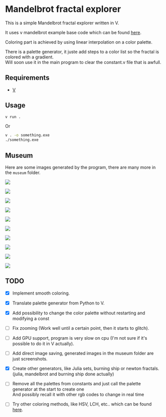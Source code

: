 # Mandelbrot fractal explorer

This is a simple Mandelbrot fractal explorer written in V.  

It uses v mandelbrot example base code which can be found [here](https://github.com/vlang/v/blob/master/examples/gg/mandelbrot.v).  

Coloring part is achieved by using linear interpolation on a color palette.  

There is a palette generator, it juste add steps to a color list so the fractal is colored with a gradient.  
Will soon use it in the main program to clear the constant.v file that is awfull.

## Requirements

- [V](https://github.com/vlang/v)

## Usage

```bash
v run .
```

Or

```bash
v . -o something.exe
./something.exe
```

## Museum

Here are some images generated by the program, there are many more in the `museum` folder.  

![](museum/blackwhite.png)

![](museum/julia.png)

![](museum/vomit.png)

![](museum/abyss.png)  

![](museum/rainboww.png) 

![](museum/spiral.png)  

![](museum/cinders.png)  

![](museum/woaw2.png)  

![](museum/sauron.png)

![](museum/strange_cross.png)

## TODO

- [x] Implement smooth coloring. 

- [x] Translate palette generator from Python to V.

- [x] Add possibility to change the color palette without restarting and modifying a const

- [ ] Fix zooming (Work well until a certain point, then it starts to glitch).

- [ ] Add GPU support, program is very slow on cpu (I'm not sure if it's possible to do it in V actually).

- [ ] Add direct image saving, generated images in the museum folder are just screenshots.

- [x] Create other generators, like Julia sets, burning ship or newton fractals.  
  (julia, mandelbrot and burning ship done actually)

- [ ] Remove all the palettes from constants and just call the palette generator at the start to create one  
      And possibly recall it with other rgb codes to change in real time

- [ ] Try other coloring methods, like HSV, LCH, etc.. which can be found [here](https://en.wikipedia.org/wiki/Plotting_algorithms_for_the_Mandelbrot_set).

